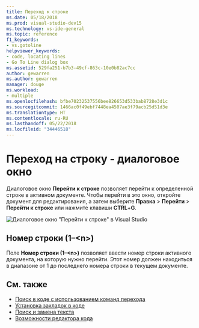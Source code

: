 ```yaml
---
title: Переход к строке
ms.date: 05/18/2018
ms.prod: visual-studio-dev15
ms.technology: vs-ide-general
ms.topic: reference
f1_keywords:
- vs.gotoline
helpviewer_keywords:
- code, locating lines
- Go To Line dialog box
ms.assetid: 529fa251-b7b3-49cf-863c-10e0b82ac7cc
author: gewarren
ms.author: gewarren
manager: douge
ms.workload:
- multiple
ms.openlocfilehash: bfbe70232537556bee826653d533bab8728e3d1c
ms.sourcegitcommit: 1466ac0f49ebf7448ea4507ae3f79acb25d51d3e
ms.translationtype: HT
ms.contentlocale: ru-RU
ms.lasthandoff: 05/22/2018
ms.locfileid: "34446518"
---
```

# <a name="go-to-line-dialog-box"></a>Переход на строку - диалоговое окно

Диалоговое окно **Перейти к строке** позволяет перейти к определенной строке в активном документе. Чтобы перейти в это окно, откройте документ для редактирования, а затем выберите **Правка** > **Перейти** > **Перейти к строке** или нажмите клавиши **CTRL**+**G**.

![Диалоговое окно "Перейти к строке" в Visual Studio](media/go-to-line-dialog-box.png)

## <a name="line-number-1---n"></a>Номер строки (1–\<n>)

Поле **Номер строки (1–\<n>)** позволяет ввести номер строки активного документа, на которую нужно перейти. Этот номер должен находиться в диапазоне от 1 до последнего номера строки в текущем документе.

## <a name="see-also"></a>См. также

- [Поиск в коде с использованием команд перехода](../../ide/go-to.md)
- [Установка закладок в коде](../../ide/setting-bookmarks-in-code.md)
- [Поиск и замена текста](../../ide/finding-and-replacing-text.md)
- [Возможности редактора кода](../../ide/writing-code-in-the-code-and-text-editor.md)